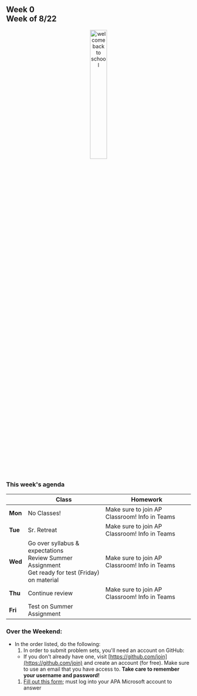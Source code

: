 <meta http-equiv="refresh" content="300"/>

## Week 0<br>Week of 8/22  

<div style="text-align:center">
<img src="https://image.freepik.com/free-vector/back-school-design-with-yellow-background-vector_1142-4669.jpg" alt="welcome back to school" width="30%">
</div>
<br><br>

### This week's agenda

  |       | Class | Homework |
  | ----- | ----- | -------- |
  |**Mon**|No Classes! |Make sure to join AP Classroom! Info in Teams |
  |**Tue**|Sr. Retreat |Make sure to join AP Classroom! Info in Teams |
  |**Wed**|Go over syllabus & expectations<br>Review Summer Assignment<br>Get ready for test (Friday) on material |Make sure to join AP Classroom! Info in Teams |
  |**Thu**|Continue review |Make sure to join AP Classroom! Info in Teams |
  |**Fri**|Test on Summer Assignment | |

### Over the Weekend:
- In the order listed, do the following:  
  1. In order to submit problem sets, you'll need an account on GitHub:
    - If you don't already have one, visit [https://github.com/join](https://github.com/join) and create an account (for free). Make sure to use an email that you have access to. **Take care to remember your username and password!** 
  1. [Fill out this form](https://forms.microsoft.com/r/2d6v9S6WGw); must log into your APA Microsoft account to answer

